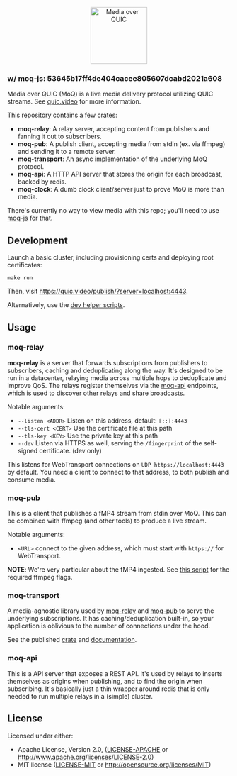 <p align="center">
	<img height="128px" src="https://github.com/kixelated/moq-rs/blob/main/.github/logo.svg" alt="Media over QUIC">
</p>



### w/ moq-js: 53645b17ff4de404cacee805607dcabd2021a608


Media over QUIC (MoQ) is a live media delivery protocol utilizing QUIC streams.
See [quic.video](https://quic.video) for more information.

This repository contains a few crates:

-   **moq-relay**: A relay server, accepting content from publishers and fanning it out to subscribers.
-   **moq-pub**: A publish client, accepting media from stdin (ex. via ffmpeg) and sending it to a remote server.
-   **moq-transport**: An async implementation of the underlying MoQ protocol.
-   **moq-api**: A HTTP API server that stores the origin for each broadcast, backed by redis.
-   **moq-clock**: A dumb clock client/server just to prove MoQ is more than media.

There's currently no way to view media with this repo; you'll need to use [moq-js](https://github.com/kixelated/moq-js) for that.

## Development

Launch a basic cluster, including provisioning certs and deploying root certificates:

```
make run
```

Then, visit https://quic.video/publish/?server=localhost:4443.

Alternatively, use the [dev helper scripts](dev/README.md).

## Usage

### moq-relay

**moq-relay** is a server that forwards subscriptions from publishers to subscribers, caching and deduplicating along the way.
It's designed to be run in a datacenter, relaying media across multiple hops to deduplicate and improve QoS.
The relays register themselves via the [moq-api](moq-api) endpoints, which is used to discover other relays and share broadcasts.

Notable arguments:

-   `--listen <ADDR>` Listen on this address, default: `[::]:4443`
-   `--tls-cert <CERT>` Use the certificate file at this path
-   `--tls-key <KEY>` Use the private key at this path
-   `--dev` Listen via HTTPS as well, serving the `/fingerprint` of the self-signed certificate. (dev only)

This listens for WebTransport connections on `UDP https://localhost:4443` by default.
You need a client to connect to that address, to both publish and consume media.

### moq-pub

This is a client that publishes a fMP4 stream from stdin over MoQ.
This can be combined with ffmpeg (and other tools) to produce a live stream.

Notable arguments:

-   `<URL>` connect to the given address, which must start with `https://` for WebTransport.

**NOTE**: We're very particular about the fMP4 ingested. See [this script](dev/pub) for the required ffmpeg flags.

### moq-transport

A media-agnostic library used by [moq-relay](moq-relay) and [moq-pub](moq-pub) to serve the underlying subscriptions.
It has caching/deduplication built-in, so your application is oblivious to the number of connections under the hood.

See the published [crate](https://crates.io/crates/moq-transport) and [documentation](https://docs.rs/moq-transport/latest/moq_transport/).

### moq-api

This is a API server that exposes a REST API.
It's used by relays to inserts themselves as origins when publishing, and to find the origin when subscribing.
It's basically just a thin wrapper around redis that is only needed to run multiple relays in a (simple) cluster.

## License

Licensed under either:

-   Apache License, Version 2.0, ([LICENSE-APACHE](LICENSE-APACHE) or http://www.apache.org/licenses/LICENSE-2.0)
-   MIT license ([LICENSE-MIT](LICENSE-MIT) or http://opensource.org/licenses/MIT)
